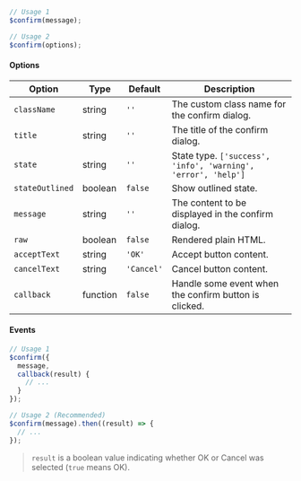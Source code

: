 ```js
// Usage 1
$confirm(message);

// Usage 2
$confirm(options);
```

#### Options

| Option          | Type     | Default    | Description                                                   |
| --------------- | -------- | ---------- | ------------------------------------------------------------- |
| `className`     | string   | `''`       | The custom class name for the confirm dialog.                 |
| `title`         | string   | `''`       | The title of the confirm dialog.                              |
| `state`         | string   | `''`       | State type. `['success', 'info', 'warning', 'error', 'help']` |
| `stateOutlined` | boolean  | `false`    | Show outlined state.                                          |
| `message`       | string   | `''`       | The content to be displayed in the confirm dialog.            |
| `raw`           | boolean  | `false`    | Rendered plain HTML.                                          |
| `acceptText`    | string   | `'OK'`     | Accept button content.                                        |
| `cancelText`    | string   | `'Cancel'` | Cancel button content.                                        |
| `callback`      | function | `false`    | Handle some event when the confirm button is clicked.         |

#### Events

```js
// Usage 1
$confirm({
  message,
  callback(result) {
    // ...
  }
});

// Usage 2 (Recommended)
$confirm(message).then((result) => {
  // ...
});
```

> `result` is a boolean value indicating whether OK or Cancel was selected (`true` means OK).
